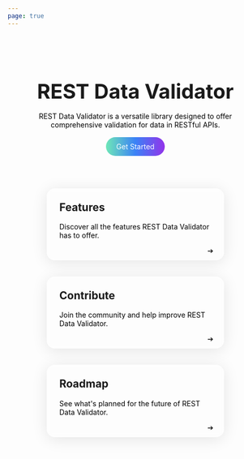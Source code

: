 ```yaml
---
page: true
---
```


<div class="fill-height flex flex-column justify-center items-center">
  <div class="hero">
    <h1 style="line-height: 3rem">REST Data Validator</h1>
    <p class="description">REST Data Validator is a versatile library designed to offer comprehensive validation for
      data in RESTful APIs.</p>
    <a href="/guide/installation" class="get-started-button">Get Started</a>
  </div>
  <div class="card-container">
    <a href="/guide/features" class="card">
      <h2>Features</h2>
      <p>Discover all the features REST Data Validator has to offer.</p>
      <span class="arrow">➔</span>
    </a>
    <a href="/community/contribution-guide" class="card">
      <h2>Contribute</h2>
      <p>Join the community and help improve REST Data Validator.</p>
      <span class="arrow">➔</span>
    </a>
    <a href="/resources/roadmap" class="card">
      <h2>Roadmap</h2>
      <p>See what's planned for the future of REST Data Validator.</p>
      <span class="arrow">➔</span>
    </a>
  </div>
</div>

<style scoped>
  :root {
    --vt-font-family-base: 'Inter var experimental', 'Inter var', Inter,
      -apple-system, BlinkMacSystemFont, 'Segoe UI', Roboto, Oxygen, Ubuntu,
      Cantarell, 'Fira Sans', 'Droid Sans', 'Helvetica Neue', sans-serif;
    --vt-font-family-mono: Menlo, Monaco, Consolas, 'Courier New', monospace;
    --card-background-start: rgba(255, 255, 255, 0.7);
    --card-background-end: rgba(255, 255, 255, 0.4);
  }

  .fill-height {
    height: calc(100vh - calc(var(--vt-nav-height) * 2));
  }

  @media (max-width: 600px) {
    .fill-height {
      height: auto;
    }
  }

  .hero {
    text-align: center;
    padding: 2rem;
  }

  .description, .card p {
    font-family: var(--vt-font-family-base);
    margin: 1rem auto;
    max-width: 600px;
    color: black;
  }

  .get-started-button {
    display: inline-block;
    padding: 10px 20px;
    background: linear-gradient(to right, #6ee7b7, #3b82f6, #9333ea);
    color: white;
    text-decoration: none;
    border-radius: 20px;
    transition: transform 0.2s;
  }

  .get-started-button:hover {
    transform: scale(1.05);
  }

  .card-container {
    display: flex;
    flex-wrap: wrap;
    justify-content: center;
    gap: 2rem;
    padding: 2rem;
  }

  .hero h1 {
    font-family: var(--vt-font-family-base);
    font-weight: 700;
    font-size: 2.5rem;
    margin-bottom: 1rem;
  }

  .card {
    position: relative;
    background: rgba(255, 255, 255, 0.19);
    border-radius: 16px;
    box-shadow: 0 4px 30px rgba(0, 0, 0, 0.1);
    backdrop-filter: blur(5px);
    -webkit-backdrop-filter: blur(5px);
    border: 1px solid rgba(255, 255, 255, 0.3);
    /* From https://css.glass */
    background: rgba(255, 255, 255, 0.19);
    border-radius: 16px;
    box-shadow: 0 4px 30px rgba(0, 0, 0, 0.1);
    backdrop-filter: blur(5px);
    -webkit-backdrop-filter: blur(5px);
    border: 1px solid rgba(255, 255, 255, 0.3);

    padding: 1.5rem;
    width: 300px;
    text-align: left;
    text-decoration: none;
    transition: transform 0.3s ease, box-shadow 0.3s ease;
  }

  .arrow {
    position: absolute;
    right: 20px;
    bottom: 10px;
    transition: transform 0.3s ease;
  }

  .card:hover .arrow {
    transform: translateX(5px);
  }

  .card h2 {
    font-weight: bold;
    margin-top: 0;
  }

  .card:hover {
    transform: translateY(-5px);
    box-shadow: 0 10px 15px rgba(0, 0, 0, 0.2);
  }

  .card h2 {
    margin-top: 0;
  }

  .card:hover {
    transform: translateY(-5px);
    box-shadow: 0 10px 15px rgba(0, 0, 0, 0.1);
  }

  .h-screen {
    height: 100vh;
  }

  .flex {
    display: flex;
  }

  .flex-column {
    flex-direction: column;
  }

  .justify-center {
    justify-content: center;
  }

  .items-center {
    align-items: center;
  }

  .dark .card p {
    color: white
  }

  .dark .description {
    color: white
  }
</style>
